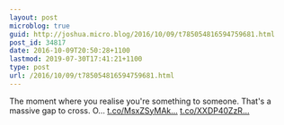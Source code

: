 ```yaml
---
layout: post
microblog: true
guid: http://joshua.micro.blog/2016/10/09/t785054816594759681.html
post_id: 34817
date: 2016-10-09T20:50:28+1100
lastmod: 2019-07-30T17:41:21+1100
type: post
url: /2016/10/09/t785054816594759681.html
---
```

The moment where you realise you're something to someone. That's a massive gap to cross. O… [t.co/MsxZSyMAk...](https://t.co/MsxZSyMAkn) [t.co/XXDP40ZzR...](https://t.co/XXDP40ZzRi)
